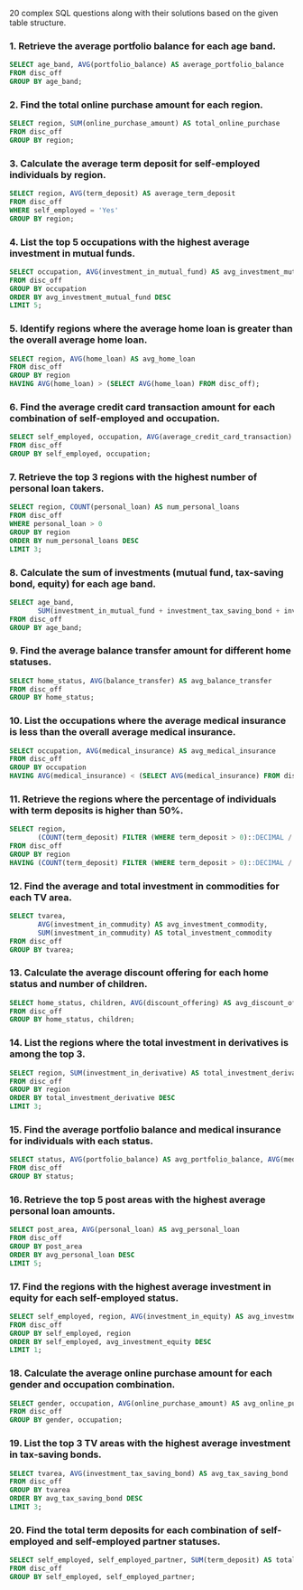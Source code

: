 20 complex SQL questions along with their solutions based on the given table structure. 

### 1. Retrieve the average portfolio balance for each age band.
```sql
SELECT age_band, AVG(portfolio_balance) AS average_portfolio_balance
FROM disc_off
GROUP BY age_band;
```

### 2. Find the total online purchase amount for each region.
```sql
SELECT region, SUM(online_purchase_amount) AS total_online_purchase
FROM disc_off
GROUP BY region;
```

### 3. Calculate the average term deposit for self-employed individuals by region.
```sql
SELECT region, AVG(term_deposit) AS average_term_deposit
FROM disc_off
WHERE self_employed = 'Yes'
GROUP BY region;
```

### 4. List the top 5 occupations with the highest average investment in mutual funds.
```sql
SELECT occupation, AVG(investment_in_mutual_fund) AS avg_investment_mutual_fund
FROM disc_off
GROUP BY occupation
ORDER BY avg_investment_mutual_fund DESC
LIMIT 5;
```

### 5. Identify regions where the average home loan is greater than the overall average home loan.
```sql
SELECT region, AVG(home_loan) AS avg_home_loan
FROM disc_off
GROUP BY region
HAVING AVG(home_loan) > (SELECT AVG(home_loan) FROM disc_off);
```

### 6. Find the average credit card transaction amount for each combination of self-employed and occupation.
```sql
SELECT self_employed, occupation, AVG(average_credit_card_transaction) AS avg_credit_card_transaction
FROM disc_off
GROUP BY self_employed, occupation;
```

### 7. Retrieve the top 3 regions with the highest number of personal loan takers.
```sql
SELECT region, COUNT(personal_loan) AS num_personal_loans
FROM disc_off
WHERE personal_loan > 0
GROUP BY region
ORDER BY num_personal_loans DESC
LIMIT 3;
```

### 8. Calculate the sum of investments (mutual fund, tax-saving bond, equity) for each age band.
```sql
SELECT age_band, 
       SUM(investment_in_mutual_fund + investment_tax_saving_bond + investment_in_equity) AS total_investments
FROM disc_off
GROUP BY age_band;
```

### 9. Find the average balance transfer amount for different home statuses.
```sql
SELECT home_status, AVG(balance_transfer) AS avg_balance_transfer
FROM disc_off
GROUP BY home_status;
```

### 10. List the occupations where the average medical insurance is less than the overall average medical insurance.
```sql
SELECT occupation, AVG(medical_insurance) AS avg_medical_insurance
FROM disc_off
GROUP BY occupation
HAVING AVG(medical_insurance) < (SELECT AVG(medical_insurance) FROM disc_off);
```

### 11. Retrieve the regions where the percentage of individuals with term deposits is higher than 50%.
```sql
SELECT region, 
       (COUNT(term_deposit) FILTER (WHERE term_deposit > 0)::DECIMAL / COUNT(*)) * 100 AS percentage_with_term_deposit
FROM disc_off
GROUP BY region
HAVING (COUNT(term_deposit) FILTER (WHERE term_deposit > 0)::DECIMAL / COUNT(*)) * 100 > 50;
```

### 12. Find the average and total investment in commodities for each TV area.
```sql
SELECT tvarea, 
       AVG(investment_in_commudity) AS avg_investment_commodity,
       SUM(investment_in_commudity) AS total_investment_commodity
FROM disc_off
GROUP BY tvarea;
```

### 13. Calculate the average discount offering for each home status and number of children.
```sql
SELECT home_status, children, AVG(discount_offering) AS avg_discount_offering
FROM disc_off
GROUP BY home_status, children;
```

### 14. List the regions where the total investment in derivatives is among the top 3.
```sql
SELECT region, SUM(investment_in_derivative) AS total_investment_derivative
FROM disc_off
GROUP BY region
ORDER BY total_investment_derivative DESC
LIMIT 3;
```

### 15. Find the average portfolio balance and medical insurance for individuals with each status.
```sql
SELECT status, AVG(portfolio_balance) AS avg_portfolio_balance, AVG(medical_insurance) AS avg_medical_insurance
FROM disc_off
GROUP BY status;
```

### 16. Retrieve the top 5 post areas with the highest average personal loan amounts.
```sql
SELECT post_area, AVG(personal_loan) AS avg_personal_loan
FROM disc_off
GROUP BY post_area
ORDER BY avg_personal_loan DESC
LIMIT 5;
```

### 17. Find the regions with the highest average investment in equity for each self-employed status.
```sql
SELECT self_employed, region, AVG(investment_in_equity) AS avg_investment_equity
FROM disc_off
GROUP BY self_employed, region
ORDER BY self_employed, avg_investment_equity DESC
LIMIT 1;
```

### 18. Calculate the average online purchase amount for each gender and occupation combination.
```sql
SELECT gender, occupation, AVG(online_purchase_amount) AS avg_online_purchase
FROM disc_off
GROUP BY gender, occupation;
```

### 19. List the top 3 TV areas with the highest average investment in tax-saving bonds.
```sql
SELECT tvarea, AVG(investment_tax_saving_bond) AS avg_tax_saving_bond
FROM disc_off
GROUP BY tvarea
ORDER BY avg_tax_saving_bond DESC
LIMIT 3;
```

### 20. Find the total term deposits for each combination of self-employed and self-employed partner statuses.
```sql
SELECT self_employed, self_employed_partner, SUM(term_deposit) AS total_term_deposit
FROM disc_off
GROUP BY self_employed, self_employed_partner;
```